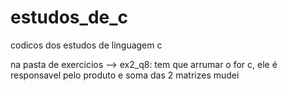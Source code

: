 # estudos_de_c
 codicos dos estudos de linguagem c

na pasta de exercicios --> ex2_q8:
tem que arrumar o for c, ele é responsavel pelo produto e soma das 2 matrizes 
mudei